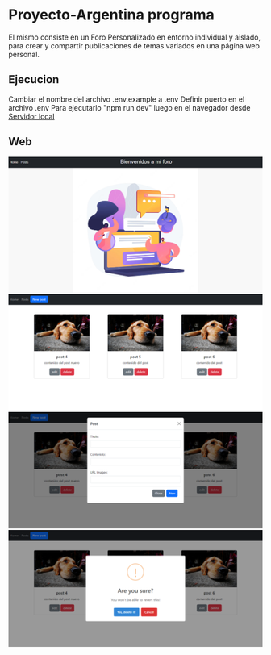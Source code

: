 # Proyecto-Argentina programa

El mismo consiste en un Foro Personalizado en entorno individual y aislado, para crear y compartir publicaciones de temas variados en una página web personal.

## Ejecucion

Cambiar el nombre del archivo .env.example a .env
Definir puerto en el archivo .env
Para ejecutarlo "npm run dev" 
luego en el navegador desde [Servidor local](http://localhost:3000)

## Web

![main](markdown/screencapture-localhost-3000-2023-09-19-20_07_17.png)
![Alt text](markdown/screencapture-localhost-3000-post-2023-09-20-09_51_14.png)
![Alt text](markdown/screencapture-localhost-3000-post-2023-09-20-09_52_20.png)
![Alt text](markdown/screencapture-localhost-3000-post-2023-09-20-09_53_31.png)